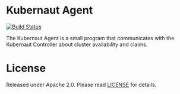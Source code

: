 # Kubernaut Agent

[![Build Status](https://travis-ci.org/datawire/kubernaut-agent.svg?branch=master)](https://travis-ci.org/datawire/kubernaut-agent)

The Kubernaut Agent is a small program that communicates with the Kubernaut Controller about cluster availability and claims.

# License

Released under Apache 2.0. Please read [LICENSE](LICENSE) for details.
